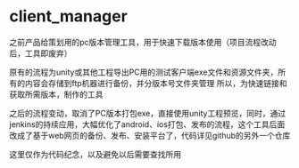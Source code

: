 # client_manager
之前产品给策划用的pc版本管理工具，用于快速下载版本使用（项目流程改动后，工具即废弃）

原有的流程为unity或其他工程导出PC用的测试客户端exe文件和资源文件夹，所有的内容会存储到ftp机器进行备份，并分版本号文件夹管理
所以，为快速链接和获取所需版本，制作的工具

之后的流程变动，取消了PC版本打包exe，直接使用unity工程预览，同时，通过jenkins的持续应用，大幅优化了android、ios打包、发布的流程，这个工具后面改成了基于web网页的备份、发布、安装平台了，代码详见github的另外一个仓库

这里仅作为代码纪念，以及避免以后需要查找所用
